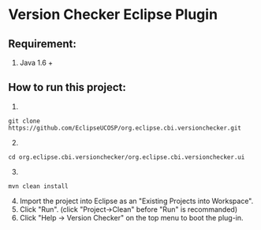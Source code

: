Version Checker Eclipse Plugin
=======
Requirement:
------------------------
1. Java 1.6 +

How to run this project:
------------------------
1.
```
git clone https://github.com/EclipseUCOSP/org.eclipse.cbi.versionchecker.git
```

2.
```
cd org.eclipse.cbi.versionchecker/org.eclipse.cbi.versionchecker.ui
```

3.
```
mvn clean install
```

4. Import the project into Eclipse as an "Existing Projects into Workspace".
5. Click "Run". (click "Project->Clean" before "Run" is recommanded)
6. Click "Help -> Version Checker" on the top menu to boot the plug-in.
